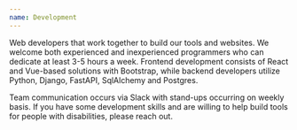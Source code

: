 ```yaml
---
name: Development
---
```


Web developers that work together to build our tools and websites. We welcome both experienced and inexperienced programmers who can dedicate at least 3-5 hours a week. Frontend development consists of React and Vue-based solutions with Bootstrap, while backend developers utilize Python, Django, FastAPI, SqlAlchemy and Postgres.

Team communication occurs via Slack with stand-ups occurring on weekly basis. If you have some development skills and are willing to help build tools for people with disabilities, please reach out.
